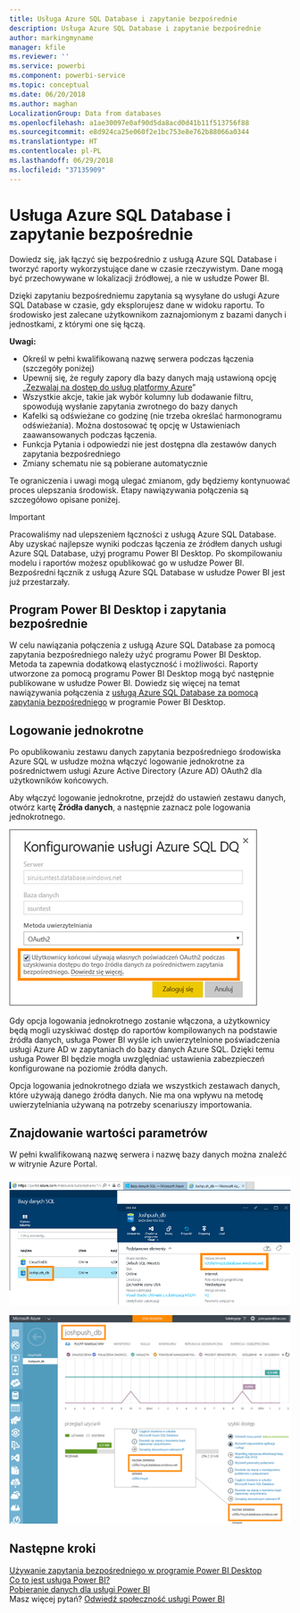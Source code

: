```yaml
---
title: Usługa Azure SQL Database i zapytanie bezpośrednie
description: Usługa Azure SQL Database i zapytanie bezpośrednie
author: markingmyname
manager: kfile
ms.reviewer: ''
ms.service: powerbi
ms.component: powerbi-service
ms.topic: conceptual
ms.date: 06/20/2018
ms.author: maghan
LocalizationGroup: Data from databases
ms.openlocfilehash: a1ae30097e0af90d5da8acd0d41b11f513756f88
ms.sourcegitcommit: e8d924ca25e060f2e1bc753e8e762b88066a0344
ms.translationtype: HT
ms.contentlocale: pl-PL
ms.lasthandoff: 06/29/2018
ms.locfileid: "37135909"
---
```

# <a name="azure-sql-database-with-directquery"></a>Usługa Azure SQL Database i zapytanie bezpośrednie
Dowiedz się, jak łączyć się bezpośrednio z usługą Azure SQL Database i tworzyć raporty wykorzystujące dane w czasie rzeczywistym. Dane mogą być przechowywane w lokalizacji źródłowej, a nie w usłudze Power BI.

Dzięki zapytaniu bezpośredniemu zapytania są wysyłane do usługi Azure SQL Database w czasie, gdy eksplorujesz dane w widoku raportu. To środowisko jest zalecane użytkownikom zaznajomionym z bazami danych i jednostkami, z którymi one się łączą.

**Uwagi:**

* Określ w pełni kwalifikowaną nazwę serwera podczas łączenia (szczegóły poniżej)
* Upewnij się, że reguły zapory dla bazy danych mają ustawioną opcję „[Zezwalaj na dostęp do usług platformy Azure](https://msdn.microsoft.com/library/azure/ee621782.aspx)”
* Wszystkie akcje, takie jak wybór kolumny lub dodawanie filtru, spowodują wysłanie zapytania zwrotnego do bazy danych
* Kafelki są odświeżane co godzinę (nie trzeba określać harmonogramu odświeżania). Można dostosować tę opcję w Ustawieniach zaawansowanych podczas łączenia.
* Funkcja Pytania i odpowiedzi nie jest dostępna dla zestawów danych zapytania bezpośredniego
* Zmiany schematu nie są pobierane automatycznie

Te ograniczenia i uwagi mogą ulegać zmianom, gdy będziemy kontynuować proces ulepszania środowisk. Etapy nawiązywania połączenia są szczegółowo opisane poniżej.

> [!Important]
> Pracowaliśmy nad ulepszeniem łączności z usługą Azure SQL Database.  Aby uzyskać najlepsze wyniki podczas łączenia ze źródłem danych usługi Azure SQL Database, użyj programu Power BI Desktop.  Po skompilowaniu modelu i raportów możesz opublikować go w usłudze Power BI.  Bezpośredni łącznik z usługą Azure SQL Database w usłudze Power BI jest już przestarzały.
>

## <a name="power-bi-desktop-and-directquery"></a>Program Power BI Desktop i zapytania bezpośrednie
W celu nawiązania połączenia z usługą Azure SQL Database za pomocą zapytania bezpośredniego należy użyć programu Power BI Desktop. Metoda ta zapewnia dodatkową elastyczność i możliwości. Raporty utworzone za pomocą programu Power BI Desktop mogą być następnie publikowane w usłudze Power BI. Dowiedz się więcej na temat nawiązywania połączenia z [usługą Azure SQL Database za pomocą zapytania bezpośredniego](desktop-use-directquery.md) w programie Power BI Desktop. 

## <a name="single-sign-on"></a>Logowanie jednokrotne

Po opublikowaniu zestawu danych zapytania bezpośredniego środowiska Azure SQL w usłudze można włączyć logowanie jednokrotne za pośrednictwem usługi Azure Active Directory (Azure AD) OAuth2 dla użytkowników końcowych. 

Aby włączyć logowanie jednokrotne, przejdź do ustawień zestawu danych, otwórz kartę **Źródła danych**, a następnie zaznacz pole logowania jednokrotnego.

![Okno dialogowe konfigurowania usługi Azure SQL DQ](media/service-azure-sql-database-with-direct-connect/sso-dialog.png)

Gdy opcja logowania jednokrotnego zostanie włączona, a użytkownicy będą mogli uzyskiwać dostęp do raportów kompilowanych na podstawie źródła danych, usługa Power BI wyśle ich uwierzytelnione poświadczenia usługi Azure AD w zapytaniach do bazy danych Azure SQL. Dzięki temu usługa Power BI będzie mogła uwzględniać ustawienia zabezpieczeń konfigurowane na poziomie źródła danych.

Opcja logowania jednokrotnego działa we wszystkich zestawach danych, które używają danego źródła danych. Nie ma ona wpływu na metodę uwierzytelniania używaną na potrzeby scenariuszy importowania.

## <a name="finding-parameter-values"></a>Znajdowanie wartości parametrów
W pełni kwalifikowaną nazwę serwera i nazwę bazy danych można znaleźć w witrynie Azure Portal.

![](media/service-azure-sql-database-with-direct-connect/azureportnew_update.png)

![](media/service-azure-sql-database-with-direct-connect/azureportal_update.png)

## <a name="next-steps"></a>Następne kroki
[Używanie zapytania bezpośredniego w programie Power BI Desktop](desktop-use-directquery.md)  
[Co to jest usługa Power BI?](power-bi-overview.md)  
[Pobieranie danych dla usługi Power BI](service-get-data.md)  
Masz więcej pytań? [Odwiedź społeczność usługi Power BI](http://community.powerbi.com/)
